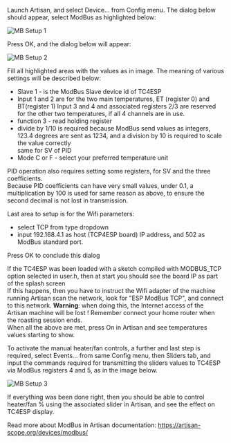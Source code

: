 Launch Artisan, and select Device... from Config menu. The dialog below should appear, select ModBus as highlighted below:

![MB Setup 1](screenshots/MB_Setup_1.png "MB Setup 1")

Press OK, and the dialog below will appear:

![MB Setup 2](screenshots/MB_Setup_2.jpg "MB Setup 2")

Fill all highlighted areas with the values as in image. The meaning of various settings will be described below:
- Slave 1 - is the ModBus Slave device id of TC4ESP
- Input 1 and 2 are for the two main temperatures, ET (register 0) and BT(register 1) Input 3 and 4 and associated registers 2/3 are reserved for the other two temperatures, if all 4 channels are in use.
- function 3 - read holding register
- divide by 1/10 is required because ModBus send values as integers, 123.4 degrees are sent as 1234, and a division by 10 is required to scale the value correctly\
same for SV of PID
- Mode C or F - select your preferred temperature unit

PID operation also requires setting some registers, for SV and the three coefficients.\
Because PID coefficients can have very small values, under 0.1, a multiplication by 100 is used for same reason as above, to ensure the second decimal is not lost in transmission.

Last area to setup is for the Wifi parameters:
- select TCP from type dropdown
- input 192.168.4.1 as host (TCP4ESP board) IP address, and 502 as ModBus standard port.

Press OK to conclude this dialog

If the TC4ESP was been loaded with a sketch compiled with MODBUS_TCP option selected in user.h, then at start you should see the board IP as part of the splash screen\
If this happens, then you have to instruct the Wifi adapter of the machine running Artisan scan the network, look for "ESP ModBus TCP", and connect to this network. **Warning**: when doing this, the Internet access of the Artisan machine will be lost ! Remember connect your home router when the roasting session ends.\
When all the above are met, press On in Artisan and see temperatures values starting to show.

To activate the manual heater/fan controls, a further and last step is required, select Events... from same Config menu, then Sliders tab, and input the commands required for transmitting the sliders values to TC4ESP via ModBus registers 4 and 5, as in the image below.

![MB Setup 3](screenshots/MB_Setup_3.jpg "MB Setup 3")

If everything was been done right, then you should be able to control heater/fan % using the associated slider in Artisan, and see the effect on TC4ESP display.

Read more about ModBus in Artisan documentation:
https://artisan-scope.org/devices/modbus/
